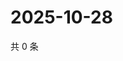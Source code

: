 # 2025-10-28

共 0 条

<!-- BEGIN ZHIHUQUESTIONS -->
<!-- 最后更新时间 Tue Oct 28 2025 15:12:11 GMT+0800 (China Standard Time) -->

<!-- END ZHIHUQUESTIONS -->
